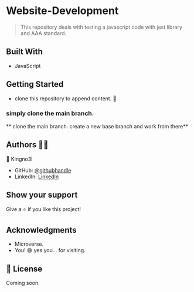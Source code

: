 # Website-Development

> This repository deals with testing a javascript code with jest library and AAA standard.

## Built With

- JavaScript

## Getting Started

- clone this repository to append content. 👏

### simply clone the main branch.

** clone the main branch. create a new base branch and work from there**

## Authors 👱‍♂️

👤 Kingno3l

- GitHub: [@githubhandle](https://github.com/kingno3l)
- LinkedIn: [LinkedIn](https://www.linkedin.com/in/kingno3l)



## Show your support

Give a ⭐️ if you like this project!

## Acknowledgments

- Microverse.
- You! 😄 yes you... for visiting.

## 📝 License

Coming soon.